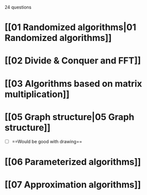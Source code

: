 24 questions

# [[01 Randomized algorithms|01 Randomized algorithms]]

# [[02 Divide & Conquer and FFT]]

# [[03 Algorithms based on matrix multiplication]]

# [[05 Graph structure|05 Graph structure]]

- [ ] ==Would be good with drawing==

# [[06 Parameterized algorithms]]

# [[07 Approximation algorithms]]
